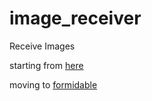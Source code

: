 # image_receiver

Receive Images

starting from [here](https://itnext.io/how-to-handle-the-post-request-body-in-node-js-without-using-a-framework-cd2038b93190?gi=a9dcabd27fe3)

moving to [formidable](https://github.com/felixge/node-formidable)
